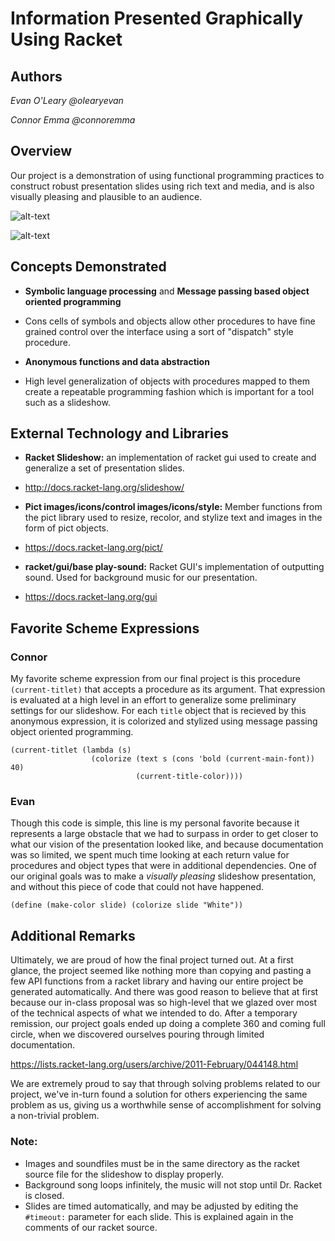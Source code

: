 # Information Presented Graphically Using Racket

## Authors

 *Evan O'Leary @olearyevan*
 
 *Connor Emma @connoremma*

## Overview
Our project is a demonstration of using functional programming practices to construct robust presentation slides using rich text and media, and is also visually pleasing and plausible to an audience. 

![alt-text](http://i.imgur.com/fcmqeNZ.png)

![alt-text](http://i.imgur.com/QPjiLFV.png)

## Concepts Demonstrated

  * **Symbolic language processing** and **Message passing based object oriented programming**
   - Cons cells of symbols and objects allow other procedures to have fine grained control over the interface using a sort of "dispatch" style procedure.
  * **Anonymous functions and data abstraction**
   - High level generalization of objects with procedures mapped to them create a repeatable programming fashion which is important for a tool such as a slideshow.

## External Technology and Libraries

  * **Racket Slideshow:** an implementation of racket gui used to create and generalize a set of presentation slides.
   - http://docs.racket-lang.org/slideshow/
  * **Pict images/icons/control images/icons/style:** Member functions from the pict library used to resize, recolor, and stylize text and images in the form of pict objects.
   - https://docs.racket-lang.org/pict/
  * **racket/gui/base play-sound:** Racket GUI's implementation of outputting sound. Used for background music for our presentation.
   - https://docs.racket-lang.org/gui

## Favorite Scheme Expressions

### Connor 

My favorite scheme expression from our final project is this procedure `(current-titlet)` that accepts a procedure as its argument. That expression is evaluated at a high level in an effort to generalize some preliminary settings for our slideshow. For each `title` object that is recieved by this anonymous expression, it is colorized and stylized using message passing object oriented programming.

```
(current-titlet (lambda (s)
                  (colorize (text s (cons 'bold (current-main-font)) 40)
                            (current-title-color))))
```
 
### Evan

Though this code is simple, this line is my personal favorite because it represents a large obstacle that we had to surpass in order to get closer to what our vision of the presentation looked like, and because documentation was so limited, we spent much time looking at each return value for procedures and object types that were in additional dependencies. One of our original goals was to make a *visually pleasing* slideshow presentation, and without this piece of code that could not have happened. 

```
(define (make-color slide) (colorize slide "White"))
```

## Additional Remarks 

Ultimately, we are proud of how the final project turned out. At a first glance, the project seemed like nothing more than copying and pasting a few API functions from a racket library and having our entire project be generated automatically. And there was good reason to believe that at first because our in-class proposal was so high-level that we glazed over most of the technical aspects of what we intended to do. After a temporary remission, our project goals ended up doing a complete 360 and coming full circle, when we discovered ourselves pouring through limited documentation. 

https://lists.racket-lang.org/users/archive/2011-February/044148.html

We are extremely proud to say that through solving problems related to our project, we've in-turn found a solution for others experiencing the same problem as us, giving us a worthwhile sense of accomplishment for solving a non-trivial problem. 

### Note: 
  * Images and soundfiles must be in the same directory as the racket source file for the slideshow to display properly. 
  * Background song loops infinitely, the music will not stop until Dr. Racket is closed. 
  * Slides are timed automatically, and may be adjusted by editing the `#timeout:` parameter for each slide. This is explained again in the comments of our racket source. 
